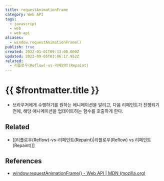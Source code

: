 ```yaml
---
title: requestAnimationFrame
category: Web API
tags:
  - javascript
  - web
  - web-api
aliases:
  - window.requestAnimationFrame()
publish: true
created: 2022-01-01T09:13:00.000Z
updated: 2022-09-05T03:06:17.952Z
related:
  - 리플로우(Reflow)-vs-리페인트(Repaint)
---
```


# {{ $frontmatter.title }}

- 브라우저에게 수행하기를 원하는 애니메이션을 알리고, 다음 리페인트가 진행되기 전에, 해당 애니메이션을 업데이트하는 함수를 호출하게 한다.

## Related

- [[리플로우(Reflow)-vs-리페인트(Repaint)|리플로우(Reflow) vs 리페인트(Repaint)]]

## References

- [window.requestAnimationFrame() - Web API | MDN (mozilla.org)](https://developer.mozilla.org/ko/docs/Web/API/window/requestAnimationFrame)
